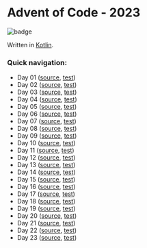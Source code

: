 # Advent of Code - 2023
![badge](https://github.com/VR4J/advent-of-code-2023/actions/workflows/test.yml/badge.svg?branch=main)

Written in [Kotlin](https://kotlinlang.org/).

### Quick navigation:
* Day 01 ([source](./src/main/kotlin/be/vreijsenj/aoc/days/Day01.kt), [test](./src/test/groovy/be/vreijsenj/aoc/days/Day01Test.groovy))
* Day 02 ([source](./src/main/kotlin/be/vreijsenj/aoc/days/Day02.kt), [test](./src/test/groovy/be/vreijsenj/aoc/days/Day02Test.groovy))
* Day 03 ([source](./src/main/kotlin/be/vreijsenj/aoc/days/Day03.kt), [test](./src/test/groovy/be/vreijsenj/aoc/days/Day03Test.groovy))
* Day 04 ([source](./src/main/kotlin/be/vreijsenj/aoc/days/Day04.kt), [test](./src/test/groovy/be/vreijsenj/aoc/days/Day04Test.groovy))
* Day 05 ([source](./src/main/kotlin/be/vreijsenj/aoc/days/Day05.kt), [test](./src/test/groovy/be/vreijsenj/aoc/days/Day05Test.groovy))
* Day 06 ([source](./src/main/kotlin/be/vreijsenj/aoc/days/Day06.kt), [test](./src/test/groovy/be/vreijsenj/aoc/days/Day06Test.groovy))
* Day 07 ([source](./src/main/kotlin/be/vreijsenj/aoc/days/Day07.kt), [test](./src/test/groovy/be/vreijsenj/aoc/days/Day07Test.groovy))
* Day 08 ([source](./src/main/kotlin/be/vreijsenj/aoc/days/Day08.kt), [test](./src/test/groovy/be/vreijsenj/aoc/days/Day08Test.groovy))
* Day 09 ([source](./src/main/kotlin/be/vreijsenj/aoc/days/Day09.kt), [test](./src/test/groovy/be/vreijsenj/aoc/days/Day09Test.groovy))
* Day 10 ([source](./src/main/kotlin/be/vreijsenj/aoc/days/Day10.kt), [test](./src/test/groovy/be/vreijsenj/aoc/days/Day10Test.groovy))
* Day 11 ([source](./src/main/kotlin/be/vreijsenj/aoc/days/Day11.kt), [test](./src/test/groovy/be/vreijsenj/aoc/days/Day11Test.groovy))
* Day 12 ([source](./src/main/kotlin/be/vreijsenj/aoc/days/Day12.kt), [test](./src/test/groovy/be/vreijsenj/aoc/days/Day12Test.groovy))
* Day 13 ([source](./src/main/kotlin/be/vreijsenj/aoc/days/Day13.kt), [test](./src/test/groovy/be/vreijsenj/aoc/days/Day13Test.groovy))
* Day 14 ([source](./src/main/kotlin/be/vreijsenj/aoc/days/Day14.kt), [test](./src/test/groovy/be/vreijsenj/aoc/days/Day14Test.groovy))
* Day 15 ([source](./src/main/kotlin/be/vreijsenj/aoc/days/Day15.kt), [test](./src/test/groovy/be/vreijsenj/aoc/days/Day15Test.groovy))
* Day 16 ([source](./src/main/kotlin/be/vreijsenj/aoc/days/Day16.kt), [test](./src/test/groovy/be/vreijsenj/aoc/days/Day16Test.groovy))
* Day 17 ([source](./src/main/kotlin/be/vreijsenj/aoc/days/Day17.kt), [test](./src/test/groovy/be/vreijsenj/aoc/days/Day17Test.groovy))
* Day 18 ([source](./src/main/kotlin/be/vreijsenj/aoc/days/Day18.kt), [test](./src/test/groovy/be/vreijsenj/aoc/days/Day18Test.groovy))
* Day 19 ([source](./src/main/kotlin/be/vreijsenj/aoc/days/Day19.kt), [test](./src/test/groovy/be/vreijsenj/aoc/days/Day19Test.groovy))
* Day 20 ([source](./src/main/kotlin/be/vreijsenj/aoc/days/Day20.kt), [test](./src/test/groovy/be/vreijsenj/aoc/days/Day20Test.groovy))
* Day 21 ([source](./src/main/kotlin/be/vreijsenj/aoc/days/Day21.kt), [test](./src/test/groovy/be/vreijsenj/aoc/days/Day21Test.groovy))
* Day 22 ([source](./src/main/kotlin/be/vreijsenj/aoc/days/Day22.kt), [test](./src/test/groovy/be/vreijsenj/aoc/days/Day22Test.groovy))
* Day 23 ([source](./src/main/kotlin/be/vreijsenj/aoc/days/Day23.kt), [test](./src/test/groovy/be/vreijsenj/aoc/days/Day23Test.groovy))
